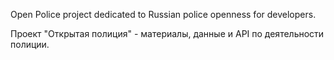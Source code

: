 Open Police project dedicated to Russian police openness for developers.

Проект "Открытая полиция" - материалы, данные и API по деятельности полиции.
